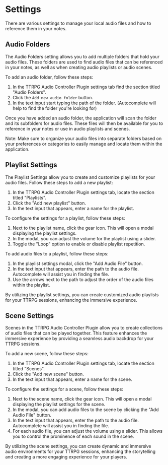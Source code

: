 # Settings

There are various settings to manage your local audio files and how to reference them in your notes.

## Audio Folders

The Audio Folders setting allows you to add multiple folders that hold your audio files. These folders are used to find audio files that can be referenced in your notes, as well as when creating audio playlists or audio scenes.

To add an audio folder, follow these steps:

1. In the TTRPG Audio Controller Plugin settings tab find the section titled "Audio Folders".
2. Click the `Add new audio folder` button.
3. In the text input start typing the path of the folder. (Autocomplete will help to find the folder you're looking for)

Once you have added an audio folder, the application will scan the folder and its subfolders for audio files. These files will then be available for you to reference in your notes or use in audio playlists and scenes.

Note: Make sure to organize your audio files into separate folders based on your preferences or categories to easily manage and locate them within the application.

## Playlist Settings

The Playlist Settings allow you to create and customize playlists for your audio files. Follow these steps to add a new playlist:

1. In the TTRPG Audio Controller Plugin settings tab, locate the section titled "Playlists".
2. Click the "Add new playlist" button.
3. In the text input that appears, enter a name for the playlist.

To configure the settings for a playlist, follow these steps:

1. Next to the playlist name, click the gear icon. This will open a modal displaying the playlist settings.
2. In the modal, you can adjust the volume for the playlist using a slider.
3. Toggle the "Loop" option to enable or disable playlist repetition.

To add audio files to a playlist, follow these steps:

1. In the playlist settings modal, click the "Add Audio File" button.
2. In the text input that appears, enter the path to the audio file. Autocomplete will assist you in finding the file.
3. Use the arrows next to the path to adjust the order of the audio files within the playlist.

By utilizing the playlist settings, you can create customized audio playlists for your TTRPG sessions, enhancing the immersive experience.

## Scene Settings

Scenes in the TTRPG Audio Controller Plugin allow you to create collections of audio files that can be played together. This feature enhances the immersive experience by providing a seamless audio backdrop for your TTRPG sessions.

To add a new scene, follow these steps:

1. In the TTRPG Audio Controller Plugin settings tab, locate the section titled "Scenes".
2. Click the "Add new scene" button.
3. In the text input that appears, enter a name for the scene.

To configure the settings for a scene, follow these steps:

1. Next to the scene name, click the gear icon. This will open a modal displaying the playlist settings for the scene.
2. In the modal, you can add audio files to the scene by clicking the "Add Audio File" button.
3. In the text input that appears, enter the path to the audio file. Autocomplete will assist you in finding the file.
5. For each audio file, you can adjust the volume using a slider. This allows you to control the prominence of each sound in the scene.

By utilizing the scene settings, you can create dynamic and immersive audio environments for your TTRPG sessions, enhancing the storytelling and creating a more engaging experience for your players.
